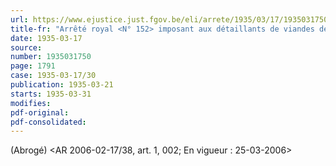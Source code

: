 ```yaml
---
url: https://www.ejustice.just.fgov.be/eli/arrete/1935/03/17/1935031750/justel
title-fr: "Arrêté royal <N° 152> imposant aux détaillants de viandes de boucherie et de charcuterie l'obligation de se faire délivrer un certificat de provenance par le vendeur sur pied ou à la cheville."
date: 1935-03-17
source:
number: 1935031750
page: 1791
case: 1935-03-17/30
publication: 1935-03-21
starts: 1935-03-31
modifies:
pdf-original:
pdf-consolidated:
---
```


(Abrogé) <AR 2006-02-17/38, art. 1, 002;  En vigueur :  25-03-2006>
